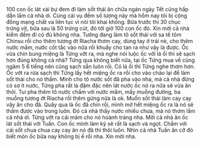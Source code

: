 100 con ốc lát xài bự đem đi làm sốt thái ăn chữa ngán ngày Tết cũng hấp dẫn lắm cả nhà ơi. Cùng cái vụ đếm số lượng này mà hổm nay tôi bị cộng đồng mạng chất va liên tục vì nói tôi khai khống. Bữa trước thì 30 chục trứng vịt, bữa sau là 50 trứng cút, đó tới giờ 100 con ốc đó. Xin mời cả nhà kiểm đếm đi có đủ không nha. Tướng đang làm tô sốt thái với sa tế tôm Chinsu rồi cho thêm tương ớt Riacha thơm cay, dùng tay ở trái nè, cho thêm nước mắm, nước cốt tắc vào nữa rồi khuấy cho tan ra như vậy là được. Ốc vừa chín bung miệng là Tứng vớt ra, mà nghe nói luộc ốc với lá ổi thì sẽ sạch hơn đúng không cả nhà? Tứng qua không biết nữa, tại ốc Tứng mua về cũng ngâm 5 6 tiếng nên cũng sạch sẵn luôn rồi. Có lá ổi thì Tứng nghe thơm hơn. Ốc vớt ra rửa sạch thì Tứng lấy hết miệng ốc ra rồi cho vào chảo lại để làm sốt thái cho nó thấm. Mình cho tô nước sốt đã pha vào nha, mà cả nhà đừng có sợ ít nước, Tứng pha rất là đậm đặc nên lát nước ốc nó ra nữa sẽ vừa ăn thôi. Tui pha thêm tô nước chấm với nước mắm, mấy muỗng đường, ba muỗng tương ớt Riacha rồi thêm gừng nữa là ok. Muốn sốt thái làm cay cay vậy ăn cho đã. Quây qua là ốc đã chín rồi, mình mở hết miệng ốc ra là nó sẽ thấm được vào trong luôn. Đó cả nhà thấy nước nhiều chưa, mà nó thơm lắm cả nhà ơi. Tứng vớt ra cái mâm cho nó hoành tráng nha. Mời cả nhà ăn ốc lát sốt thái với Tuấn. Con ốc mình làm kỹ sẽ rất là sạch và ngọt. Chấm với cái sốt chua chua cay cay ăn nó đã thì thôi luôn. Nhìn cả nhà Tuấn ăn cỡ đó biết món ốc bữa nay không bị ế rồi nha. Xin mời nha.